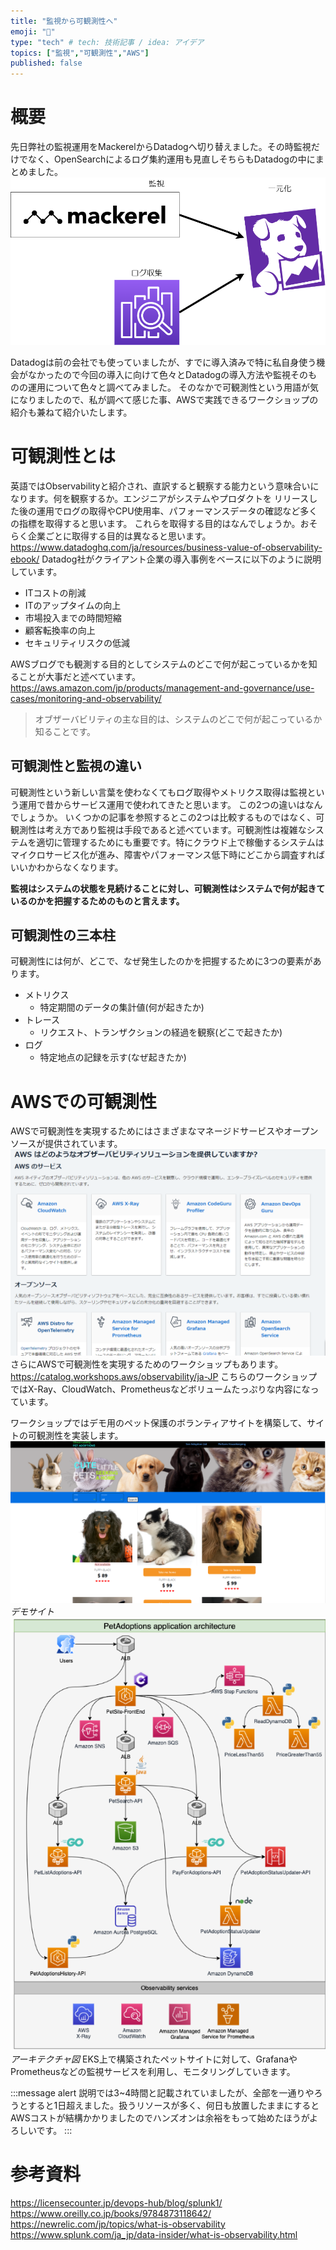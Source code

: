 ```yaml
---
title: "監視から可観測性へ"
emoji: "🐁"
type: "tech" # tech: 技術記事 / idea: アイデア
topics: ["監視","可観測性","AWS"]
published: false
---
```


# 概要
先日弊社の監視運用をMackerelからDatadogへ切り替えました。その時監視だけでなく、OpenSearchによるログ集約運用も見直しそちらもDatadogの中にまとめました。
![](/images/cloud-observability/image1.png)

Datadogは前の会社でも使っていましたが、すでに導入済みで特に私自身使う機会がなかったので今回の導入に向けて色々とDatadogの導入方法や監視そのものの運用について色々と調べてみました。
そのなかで可観測性という用語が気になりましたので、私が調べて感じた事、AWSで実践できるワークショップの紹介も兼ねて紹介いたします。

# 可観測性とは
英語ではObservabilityと紹介され、直訳すると観察する能力という意味合いになります。何を観察するか。エンジニアがシステムやプロダクトを
リリースした後の運用でログの取得やCPU使用率、パフォーマンスデータの確認など多くの指標を取得すると思います。
これらを取得する目的はなんでしょうか。おそらく企業ごとに取得する目的は異なると思います。
https://www.datadoghq.com/ja/resources/business-value-of-observability-ebook/
Datadog社がクライアント企業の導入事例をベースに以下のように説明しています。
- ITコストの削減
- ITのアップタイムの向上
- 市場投入までの時間短縮
- 顧客転換率の向上
- セキュリティリスクの低減

AWSブログでも観測する目的としてシステムのどこで何が起こっているかを知ることが大事だと述べています。
https://aws.amazon.com/jp/products/management-and-governance/use-cases/monitoring-and-observability/
> オブザーバビリティの主な目的は、システムのどこで何が起こっているか知ることです。

## 可観測性と監視の違い
可観測性という新しい言葉を使わなくてもログ取得やメトリクス取得は監視という運用で昔からサービス運用で使われてきたと思います。
この2つの違いはなんでしょうか。
いくつかの記事を参照するとこの2つは比較するものではなく、可観測性は考え方であり監視は手段であると述べています。可観測性は複雑なシステムを適切に管理するためにも重要です。特にクラウド上で稼働するシステムはマイクロサービス化が進み、障害やパフォーマンス低下時にどこから調査すればいいかわからなくなります。

**監視はシステムの状態を見続けることに対し、可観測性はシステムで何が起きているのかを把握するためのものと言えます。**

## 可観測性の三本柱
可観測性には何が、どこで、なぜ発生したのかを把握するために3つの要素があります。

- メトリクス
    - 特定期間のデータの集計値(何が起きたか)
- トレース
    - リクエスト、トランザクションの経過を観察(どこで起きたか)
- ログ
    - 特定地点の記録を示す(なぜ起きたか)

# AWSでの可観測性
AWSで可観測性を実現するためにはさまざまなマネージドサービスやオープンソースが提供されています。
![](/images/cloud-observability/image2.png)
さらにAWSで可観測性を実現するためのワークショップもあります。
https://catalog.workshops.aws/observability/ja-JP
こちらのワークショップではX-Ray、CloudWatch、Prometheusなどボリュームたっぷりな内容になっています。

ワークショップではデモ用のペット保護のボランティアサイトを構築して、サイトの可観測性を実装します。
![](/images/cloud-observability/image3.png)
*デモサイト*
![](/images/cloud-observability/image14.png)
*アーキテクチャ図*
EKS上で構築されたペットサイトに対して、GrafanaやPrometheusなどの監視サービスを利用し、モニタリングしていきます。

:::message alert
説明では3~4時間と記載されていましたが、全部を一通りやろうとすると1日超えました。扱うリソースが多く、何日も放置したままにするとAWSコストが結構かかりましたのでハンズオンは余裕をもって始めたほうがよろしいです。
:::

# 参考資料
https://licensecounter.jp/devops-hub/blog/splunk1/
https://www.oreilly.co.jp/books/9784873118642/
https://newrelic.com/jp/topics/what-is-observability
https://www.splunk.com/ja_jp/data-insider/what-is-observability.html